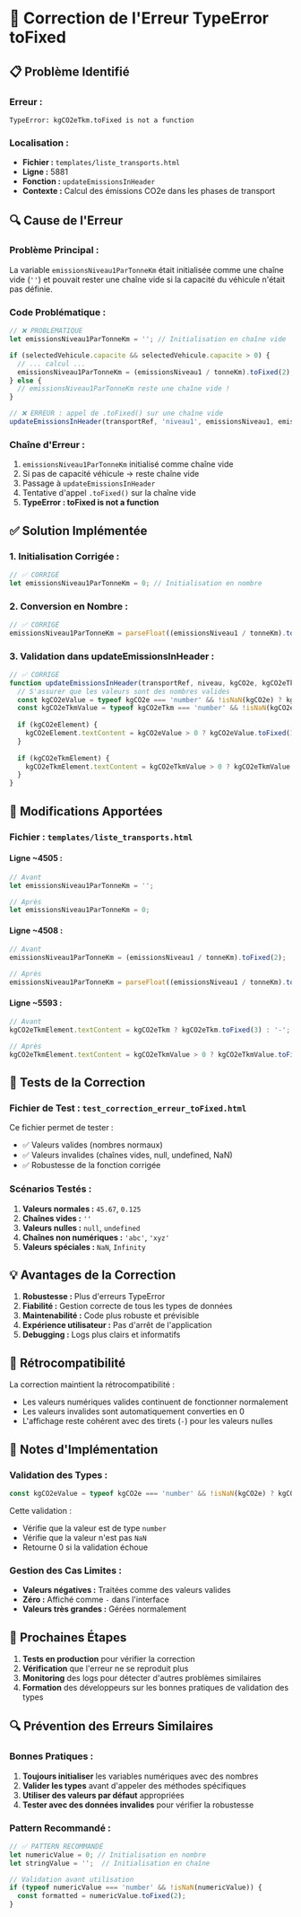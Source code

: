# 🔧 Correction de l'Erreur TypeError toFixed

## 📋 Problème Identifié

### **Erreur :**
```
TypeError: kgCO2eTkm.toFixed is not a function
```

### **Localisation :**
- **Fichier :** `templates/liste_transports.html`
- **Ligne :** 5881
- **Fonction :** `updateEmissionsInHeader`
- **Contexte :** Calcul des émissions CO2e dans les phases de transport

## 🔍 Cause de l'Erreur

### **Problème Principal :**
La variable `emissionsNiveau1ParTonneKm` était initialisée comme une chaîne vide (`''`) et pouvait rester une chaîne vide si la capacité du véhicule n'était pas définie.

### **Code Problématique :**
```javascript
// ❌ PROBLÉMATIQUE
let emissionsNiveau1ParTonneKm = ''; // Initialisation en chaîne vide

if (selectedVehicule.capacite && selectedVehicule.capacite > 0) {
  // ... calcul ...
  emissionsNiveau1ParTonneKm = (emissionsNiveau1 / tonneKm).toFixed(2);
} else {
  // emissionsNiveau1ParTonneKm reste une chaîne vide !
}

// ❌ ERREUR : appel de .toFixed() sur une chaîne vide
updateEmissionsInHeader(transportRef, 'niveau1', emissionsNiveau1, emissionsNiveau1ParTonneKm);
```

### **Chaîne d'Erreur :**
1. `emissionsNiveau1ParTonneKm` initialisé comme chaîne vide
2. Si pas de capacité véhicule → reste chaîne vide
3. Passage à `updateEmissionsInHeader`
4. Tentative d'appel `.toFixed()` sur la chaîne vide
5. **TypeError : toFixed is not a function**

## ✅ Solution Implémentée

### **1. Initialisation Corrigée :**
```javascript
// ✅ CORRIGÉ
let emissionsNiveau1ParTonneKm = 0; // Initialisation en nombre
```

### **2. Conversion en Nombre :**
```javascript
// ✅ CORRIGÉ
emissionsNiveau1ParTonneKm = parseFloat((emissionsNiveau1 / tonneKm).toFixed(2));
```

### **3. Validation dans updateEmissionsInHeader :**
```javascript
// ✅ CORRIGÉ
function updateEmissionsInHeader(transportRef, niveau, kgCO2e, kgCO2eTkm) {
  // S'assurer que les valeurs sont des nombres valides
  const kgCO2eValue = typeof kgCO2e === 'number' && !isNaN(kgCO2e) ? kgCO2e : 0;
  const kgCO2eTkmValue = typeof kgCO2eTkm === 'number' && !isNaN(kgCO2eTkm) ? kgCO2eTkm : 0;
  
  if (kgCO2eElement) {
    kgCO2eElement.textContent = kgCO2eValue > 0 ? kgCO2eValue.toFixed(1) : '-';
  }
  
  if (kgCO2eTkmElement) {
    kgCO2eTkmElement.textContent = kgCO2eTkmValue > 0 ? kgCO2eTkmValue.toFixed(3) : '-';
  }
}
```

## 🔧 Modifications Apportées

### **Fichier :** `templates/liste_transports.html`

#### **Ligne ~4505 :**
```javascript
// Avant
let emissionsNiveau1ParTonneKm = '';

// Après
let emissionsNiveau1ParTonneKm = 0;
```

#### **Ligne ~4508 :**
```javascript
// Avant
emissionsNiveau1ParTonneKm = (emissionsNiveau1 / tonneKm).toFixed(2);

// Après
emissionsNiveau1ParTonneKm = parseFloat((emissionsNiveau1 / tonneKm).toFixed(2));
```

#### **Ligne ~5593 :**
```javascript
// Avant
kgCO2eTkmElement.textContent = kgCO2eTkm ? kgCO2eTkm.toFixed(3) : '-';

// Après
kgCO2eTkmElement.textContent = kgCO2eTkmValue > 0 ? kgCO2eTkmValue.toFixed(3) : '-';
```

## 🧪 Tests de la Correction

### **Fichier de Test :** `test_correction_erreur_toFixed.html`

Ce fichier permet de tester :
- ✅ Valeurs valides (nombres normaux)
- ✅ Valeurs invalides (chaînes vides, null, undefined, NaN)
- ✅ Robustesse de la fonction corrigée

### **Scénarios Testés :**
1. **Valeurs normales :** `45.67`, `0.125`
2. **Chaînes vides :** `''`
3. **Valeurs nulles :** `null`, `undefined`
4. **Chaînes non numériques :** `'abc'`, `'xyz'`
5. **Valeurs spéciales :** `NaN`, `Infinity`

## 💡 Avantages de la Correction

1. **Robustesse :** Plus d'erreurs TypeError
2. **Fiabilité :** Gestion correcte de tous les types de données
3. **Maintenabilité :** Code plus robuste et prévisible
4. **Expérience utilisateur :** Pas d'arrêt de l'application
5. **Debugging :** Logs plus clairs et informatifs

## 🔄 Rétrocompatibilité

La correction maintient la rétrocompatibilité :
- Les valeurs numériques valides continuent de fonctionner normalement
- Les valeurs invalides sont automatiquement converties en 0
- L'affichage reste cohérent avec des tirets (`-`) pour les valeurs nulles

## 📝 Notes d'Implémentation

### **Validation des Types :**
```javascript
const kgCO2eValue = typeof kgCO2e === 'number' && !isNaN(kgCO2e) ? kgCO2e : 0;
```

Cette validation :
- Vérifie que la valeur est de type `number`
- Vérifie que la valeur n'est pas `NaN`
- Retourne 0 si la validation échoue

### **Gestion des Cas Limites :**
- **Valeurs négatives :** Traitées comme des valeurs valides
- **Zéro :** Affiché comme `-` dans l'interface
- **Valeurs très grandes :** Gérées normalement

## 🎯 Prochaines Étapes

1. **Tests en production** pour vérifier la correction
2. **Vérification** que l'erreur ne se reproduit plus
3. **Monitoring** des logs pour détecter d'autres problèmes similaires
4. **Formation** des développeurs sur les bonnes pratiques de validation des types

## 🔍 Prévention des Erreurs Similaires

### **Bonnes Pratiques :**
1. **Toujours initialiser** les variables numériques avec des nombres
2. **Valider les types** avant d'appeler des méthodes spécifiques
3. **Utiliser des valeurs par défaut** appropriées
4. **Tester avec des données invalides** pour vérifier la robustesse

### **Pattern Recommandé :**
```javascript
// ✅ PATTERN RECOMMANDÉ
let numericValue = 0; // Initialisation en nombre
let stringValue = '';  // Initialisation en chaîne

// Validation avant utilisation
if (typeof numericValue === 'number' && !isNaN(numericValue)) {
  const formatted = numericValue.toFixed(2);
}
```






